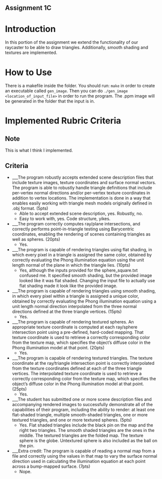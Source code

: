 ## Assignment 1C
# Introduction
In this portion of the assignment we extend the functionality of our raycaster to be able to
draw triangles. Additionally, smooth shading and textures are implemented.

# How to Use
There is a makefile inside the folder. You should run: `make` in order to create an executable
called `gen_image`. Then you can do `./gen_image <location_of_input_file>` in order to run the
program. The .ppm image will be generated in the folder that the input is in.

# Implemented Rubric Criteria
## Note
This is what I think I implemented.

## Criteria
* ___The program robustly accepts extended scene description files that include texture images, texture coordinates and surface normal vectors.  The program is able to robustly handle triangle definitions that include per-vertex normal directions and/or per-vertex texture coordinates in addition to vertex locations. The implementation is done in a way that enables easily working with triangle mesh models originally defined in .obj format. (5pts)
    * Able to accept extended scene description, yes. Robustly, no.
    * Easy to work with, yes. Code structure, yikes.
* ___The program correctly computes ray/plane intersections, and correctly performs point-in-triangle testing using Barycentric coordinates, enabling the rendering of scenes containing triangles as well as spheres. (20pts)
    * Yes.
* ___The program is capable of rendering triangles using flat shading, in which every pixel in a triangle is assigned the same color, obtained by correctly evaluating the Phong illumination equation using the unit length normal of the plane in which the triangle lies. (10pts)
    * Yes, although the inputs provided for the sphere_square.txt confused me. It specified smooth shading, but the provided image looked like it was flat shaded. Changing the input file to actually use flat shading made it look like the provided image.
* ___The program is capable of rendering triangles using smooth shading, in which every pixel within a triangle is assigned a unique color, obtained by correctly evaluating the Phong illumination equation using a unit length normal direction interpolated from the three normal directions defined at the three triangle vertices. (15pts)
    * Yes.
* ___The program is capable of rendering textured spheres. An appropriate texture coordinate is computed at each ray/sphere intersection point using a pre-defined, hard-coded mapping. That texture coordinate is used to retrieve a correctly corresponding color from the texture map, which specifies the object’s diffuse color in the Phong illumination model at that point. (20pts)
    * Yes.
* ___The program is capable of rendering textured triangles.  The texture coordinate at the ray/triangle intersection point is correctly interpolated from the texture coordinates defined at each of the three triangle vertices. The interpolated texture coordinate is used to retrieve a correctly corresponding color from the texture map, which specifies the object’s diffuse color in the Phong illumination model at that point. (25pts)
    * Yes.
* ___The student has submitted one or more scene description files and accompanying rendered images to successfully demonstrate all of the capabilities of their program, including the ability to render: at least one flat-shaded triangle, multiple smooth-shaded triangles, one or more textured triangles, and one or more textured spheres. (5pts)
    * Yes. Flat shaded triangles include the black pin on the map and the right two triangles. The smooth shaded triangles are the ones in the middle. The textured triangles are the folded map. The texture sphere is the globe. Untextured sphere is also included as the ball on the pin.
* ___Extra credit: The program is capable of reading a normal map from a file and correctly using the values in that map to vary the surface normal direction used in calculating the illumination equation at each point across a bump-mapped surface. (7pts)
    * Nope.
